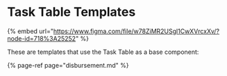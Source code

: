 # Task Table Templates

{% embed url="https://www.figma.com/file/w78ZiMR2USgl1CwXVrcxXv/?node-id=718%3A25252" %}

These are templates that use the Task Table as a base component:

{% page-ref page="disbursement.md" %}





